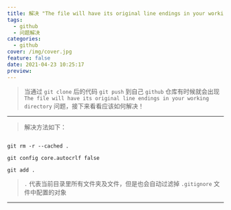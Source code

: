 ```yaml
---
title: 解决 "The file will have its original line endings in your working directory"
tags:
  - github
  - 问题解决
categories:
  - github
cover: /img/cover.jpg
feature: false
date: 2021-04-23 10:25:17
preview:
---
```


> 当通过 `git clone` 后的代码 `git push` 到自己 `github` 仓库有时候就会出现 `The file will have its original line endings in your working directory` 问题，接下来看看应该如何解决！

<!--more-->

-------

> 解决方法如下：

```shell

git rm -r --cached .

git config core.autocrlf false

git add .

```

> `.` 代表当前目录里所有文件夹及文件，但是也会自动过滤掉 `.gitignore` 文件中配置的对象

-------